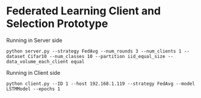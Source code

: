 <!---
git add . ':(exclude)data/*'
git add -- . ':(exclude)data'
-->

# Federated Learning Client and Selection Prototype

Running in Server side

```
python server.py --strategy FedAvg --num_rounds 3 --num_clients 1 --dataset Cifar10 --num_classes 10 --partition iid_equal_size --data_volume_each_client equal
```

Running in Client side

```
python client.py --ID 1 --host 192.168.1.119 --strategy FedAvg --model LSTMModel --epochs 1
```